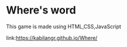 # Where's word
This game is made using HTML,CSS,JavaScript





link:https://kabilangr.github.io/Where/
